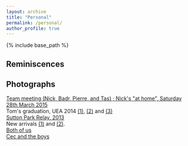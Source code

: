 ```yaml
---
layout: archive
title: "Personal"
permalink: /personal/
author_profile: true
---
```


{% include base_path %}

## Reminiscences

## Photographs

[Team meeting (Nick, Badr, Pierre, and Tas) ; Nick's "at home", Saturday 28th March 2015](https://nicholas-h-bingham.github.io/files/personal/pictures/theteam.jpg)  
Tom's graduation, UEA 2014 [(1)](https://nicholas-h-bingham.github.io/files/personal/pictures/tomgraduation145.jpg), [(2)](https://nicholas-h-bingham.github.io/files/personal/pictures/tomgraduation140.jpg) and [(3)](https://nicholas-h-bingham.github.io/files/personal/pictures/TheNick.jpg)  
[Sutton Park Relay, 2013](https://nicholas-h-bingham.github.io/files/personal/pictures/SuttonPark.jpg)  
New arrivals [(1)](https://nicholas-h-bingham.github.io/files/personal/pictures/OwenBingham.jpg) and [(2)](https://nicholas-h-bingham.github.io/files/personal/pictures/nickandmatthew.jpg).  
[Both of us](https://nicholas-h-bingham.github.io/files/personal/pictures/us.jpg)  
[Cec and the boys](https://nicholas-h-bingham.github.io/files/personal/pictures/cecandboys.jpg)  